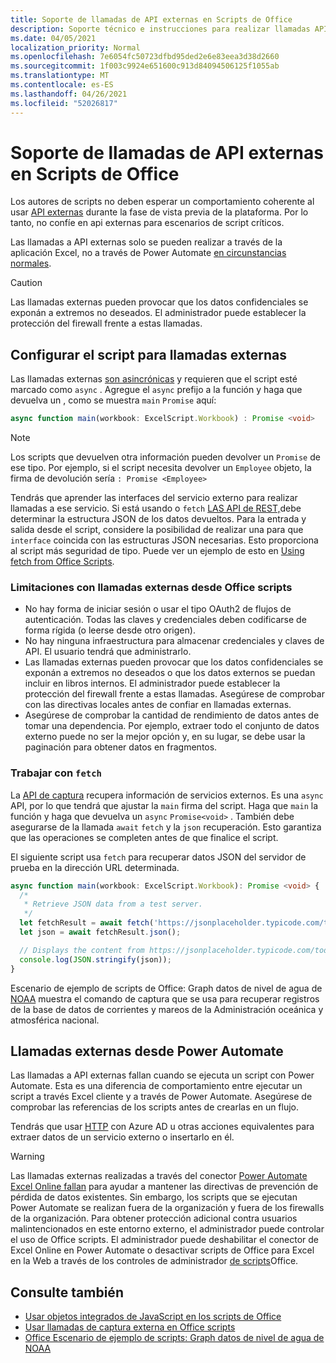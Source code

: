 ```yaml
---
title: Soporte de llamadas de API externas en Scripts de Office
description: Soporte técnico e instrucciones para realizar llamadas API externas en un script Office script.
ms.date: 04/05/2021
localization_priority: Normal
ms.openlocfilehash: 7e6054fc50723dfbd95ded2e6e83eea3d38d2660
ms.sourcegitcommit: 1f003c9924e651600c913d84094506125f1055ab
ms.translationtype: MT
ms.contentlocale: es-ES
ms.lasthandoff: 04/26/2021
ms.locfileid: "52026817"
---
```

# <a name="external-api-call-support-in-office-scripts"></a>Soporte de llamadas de API externas en Scripts de Office

Los autores de scripts no deben esperar un comportamiento coherente al usar [API externas](https://developer.mozilla.org/docs/Web/API) durante la fase de vista previa de la plataforma. Por lo tanto, no confíe en api externas para escenarios de script críticos.

Las llamadas a API externas solo se pueden realizar a través de la aplicación Excel, no a través de Power Automate [en circunstancias normales](#external-calls-from-power-automate).

> [!CAUTION]
> Las llamadas externas pueden provocar que los datos confidenciales se exponán a extremos no deseados. El administrador puede establecer la protección del firewall frente a estas llamadas.

## <a name="configure-your-script-for-external-calls"></a>Configurar el script para llamadas externas

Las llamadas externas [son asincrónicas](https://developer.mozilla.org/docs/Learn/JavaScript/Asynchronous/Async_await) y requieren que el script esté marcado como `async` . Agregue el `async` prefijo a la función y haga que devuelva un , como se muestra `main` `Promise` aquí:

```typescript
async function main(workbook: ExcelScript.Workbook) : Promise <void>
```

> [!NOTE]
> Los scripts que devuelven otra información pueden devolver un `Promise` de ese tipo. Por ejemplo, si el script necesita devolver un `Employee` objeto, la firma de devolución sería `: Promise <Employee>`

Tendrás que aprender las interfaces del servicio externo para realizar llamadas a ese servicio. Si está usando o `fetch` [LAS API de REST,](https://wikipedia.org/wiki/Representational_state_transfer)debe determinar la estructura JSON de los datos devueltos. Para la entrada y salida desde el script, considere la posibilidad de realizar una para que `interface` coincida con las estructuras JSON necesarias. Esto proporciona al script más seguridad de tipo. Puede ver un ejemplo de esto en [Using fetch from Office Scripts](../resources/samples/external-fetch-calls.md).

### <a name="limitations-with-external-calls-from-office-scripts"></a>Limitaciones con llamadas externas desde Office scripts

* No hay forma de iniciar sesión o usar el tipo OAuth2 de flujos de autenticación. Todas las claves y credenciales deben codificarse de forma rígida (o leerse desde otro origen).
* No hay ninguna infraestructura para almacenar credenciales y claves de API. El usuario tendrá que administrarlo.
* Las llamadas externas pueden provocar que los datos confidenciales se exponán a extremos no deseados o que los datos externos se puedan incluir en libros internos. El administrador puede establecer la protección del firewall frente a estas llamadas. Asegúrese de comprobar con las directivas locales antes de confiar en llamadas externas.
* Asegúrese de comprobar la cantidad de rendimiento de datos antes de tomar una dependencia. Por ejemplo, extraer todo el conjunto de datos externo puede no ser la mejor opción y, en su lugar, se debe usar la paginación para obtener datos en fragmentos.

### <a name="working-with-fetch"></a>Trabajar con `fetch`

La [API de captura](https://developer.mozilla.org/docs/Web/API/Fetch_API) recupera información de servicios externos. Es una `async` API, por lo que tendrá que ajustar la `main` firma del script. Haga que `main` la función y haga que devuelva un `async` `Promise<void>` . También debe asegurarse de la llamada `await` `fetch` y la `json` recuperación. Esto garantiza que las operaciones se completen antes de que finalice el script.

El siguiente script usa `fetch` para recuperar datos JSON del servidor de prueba en la dirección URL determinada.

```TypeScript
async function main(workbook: ExcelScript.Workbook): Promise <void> {
  /* 
   * Retrieve JSON data from a test server.
   */
  let fetchResult = await fetch('https://jsonplaceholder.typicode.com/todos/1');
  let json = await fetchResult.json();

  // Displays the content from https://jsonplaceholder.typicode.com/todos/1
  console.log(JSON.stringify(json));
}
```

Escenario de ejemplo de scripts de Office: Graph datos de nivel de agua de [NOAA](../resources/scenarios/noaa-data-fetch.md) muestra el comando de captura que se usa para recuperar registros de la base de datos de corrientes y mareos de la Administración oceánica y atmosférica nacional.

## <a name="external-calls-from-power-automate"></a>Llamadas externas desde Power Automate

Las llamadas a API externas fallan cuando se ejecuta un script con Power Automate. Esta es una diferencia de comportamiento entre ejecutar un script a través Excel cliente y a través de Power Automate. Asegúrese de comprobar las referencias de los scripts antes de crearlas en un flujo.

Tendrás que usar [HTTP](/connectors/webcontents/) con Azure AD u otras acciones equivalentes para extraer datos de un servicio externo o insertarlo en él.

> [!WARNING]
> Las llamadas externas realizadas a través del conector [Power Automate Excel Online fallan](/connectors/excelonlinebusiness) para ayudar a mantener las directivas de prevención de pérdida de datos existentes. Sin embargo, los scripts que se ejecutan Power Automate se realizan fuera de la organización y fuera de los firewalls de la organización. Para obtener protección adicional contra usuarios malintencionados en este entorno externo, el administrador puede controlar el uso de Office scripts. El administrador puede deshabilitar el conector de Excel Online en Power Automate o desactivar scripts de Office para Excel en la Web a través de los controles de administrador [de scripts](/microsoft-365/admin/manage/manage-office-scripts-settings)Office.

## <a name="see-also"></a>Consulte también

* [Usar objetos integrados de JavaScript en los scripts de Office](javascript-objects.md)
* [Usar llamadas de captura externa en Office scripts](../resources/samples/external-fetch-calls.md)
* [Office Escenario de ejemplo de scripts: Graph datos de nivel de agua de NOAA](../resources/scenarios/noaa-data-fetch.md)
